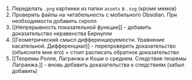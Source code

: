1. Переделать `.png` картинки из папки `assets` в `.svg` (кроме мемов)
2. Проверить файлы на читабельность с мобильного Obsidian. При необходимости добавить скролл
3. [[Непрерывность показательной функции]] - добавить доказательство неравенства Бернулли
4. [[Геометрический смысл дифференцируемости. Уравнение касательной. Дифференциал]] - перепроверить доказательство (объясните мне его) + стоит расписать обратное доказательство
5. [[Теоремы Ролля, Лагранжа и Коши о среднем. Следствия теоремы Лагранжа.]] - вновь добавить доказательства к следствиям (забыл добавить)